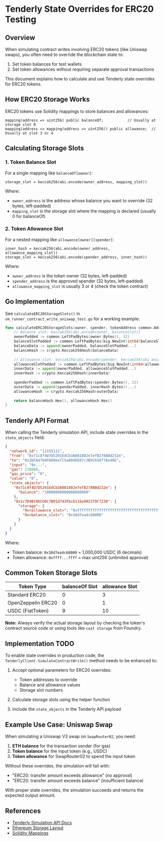 # Tenderly State Overrides for ERC20 Testing

## Overview

When simulating contract writes involving ERC20 tokens (like Uniswap swaps), you often need to override the blockchain state to:
1. Set token balances for test wallets
2. Set token allowances without requiring separate approval transactions

This document explains how to calculate and use Tenderly state overrides for ERC20 tokens.

## How ERC20 Storage Works

ERC20 tokens use Solidity mappings to store balances and allowances:

```solidity
mapping(address => uint256) public balanceOf;           // Usually at storage slot 0
mapping(address => mapping(address => uint256)) public allowance;  // Usually at slot 3 or 4
```

## Calculating Storage Slots

### 1. Token Balance Slot

For a single mapping like `balanceOf[owner]`:

```
storage_slot = keccak256(abi.encode(owner_address, mapping_slot))
```

Where:
- `owner_address` is the address whose balance you want to override (32 bytes, left-padded)
- `mapping_slot` is the storage slot where the mapping is declared (usually 0 for balanceOf)

### 2. Token Allowance Slot  

For a nested mapping like `allowance[owner][spender]`:

```
inner_hash = keccak256(abi.encode(owner_address, allowance_mapping_slot))
storage_slot = keccak256(abi.encode(spender_address, inner_hash))
```

Where:
- `owner_address` is the token owner (32 bytes, left-padded)
- `spender_address` is the approved spender (32 bytes, left-padded)
- `allowance_mapping_slot` is usually 3 or 4 (check the token contract)

## Go Implementation

See `calculateERC20StorageSlots()` in `vm_runner_contract_write_uniswap_test.go` for a working example:

```go
func calculateERC20StorageSlots(owner, spender, tokenAddress common.Address, balanceSlot, allowanceSlot uint64) (balanceStorageSlot, allowanceStorageSlot string) {
	// Balance slot: keccak256(abi.encode(owner, balanceSlot))
	ownerPadded := common.LeftPadBytes(owner.Bytes(), 32)
	balanceSlotPadded := common.LeftPadBytes(big.NewInt(int64(balanceSlot)).Bytes(), 32)
	balanceData := append(ownerPadded, balanceSlotPadded...)
	balanceHash := crypto.Keccak256Hash(balanceData)
	
	// Allowance slot: keccak256(abi.encode(spender, keccak256(abi.encode(owner, allowanceSlot))))
	allowanceSlotPadded := common.LeftPadBytes(big.NewInt(int64(allowanceSlot)).Bytes(), 32)
	innerData := append(ownerPadded, allowanceSlotPadded...)
	innerHash := crypto.Keccak256Hash(innerData)
	
	spenderPadded := common.LeftPadBytes(spender.Bytes(), 32)
	outerData := append(spenderPadded, innerHash.Bytes()...)
	allowanceHash := crypto.Keccak256Hash(outerData)
	
	return balanceHash.Hex(), allowanceHash.Hex()
}
```

## Tenderly API Format

When calling the Tenderly simulation API, include state overrides in the `state_objects` field:

```json
{
  "network_id": "11155111",
  "from": "0x71c8f4D7D5291EdCb3A081802e7efB2788Bd232e",
  "to": "0x3bFA4769FB09eefC5a80d6E87c3B9C650f7Ae48E",
  "input": "0x...",
  "gas": 210000,
  "gas_price": "0",
  "value": "0",
  "state_objects": {
    "0x71c8f4D7D5291EdCb3A081802e7efB2788Bd232e": {
      "balance": "10000000000000000000"
    },
    "0x1c7D4B196Cb0C7B01d743Fbc6116a902379C7238": {
      "storage": {
        "0x<allowance_slot>": "0xffffffffffffffffffffffffffffffffffffffffffffffffffffffffffffffff",
        "0x<balance_slot>": "0x38d7ea4c68000"
      }
    }
  }
}
```

Where:
- Token balance: `0x38d7ea4c68000` = 1,000,000 USDC (6 decimals)
- Token allowance: `0xffff...ffff` = max uint256 (unlimited approval)

## Common Token Storage Slots

| Token Type | balanceOf Slot | allowance Slot |
|------------|----------------|----------------|
| Standard ERC20 | 0 | 3 |
| OpenZeppelin ERC20 | 0 | 1 |
| USDC (FiatToken) | 9 | 10 |

**Note:** Always verify the actual storage layout by checking the token's contract source code or using tools like `cast storage` from Foundry.

## Implementation TODO

To enable state overrides in production code, the `TenderlyClient.SimulateContractWrite()` method needs to be enhanced to:

1. Accept optional parameters for ERC20 overrides:
   - Token addresses to override
   - Balance and allowance values
   - Storage slot numbers

2. Calculate storage slots using the helper function

3. Include the `state_objects` in the Tenderly API payload

## Example Use Case: Uniswap Swap

When simulating a Uniswap V3 swap on `SwapRouter02`, you need:

1. **ETH balance** for the transaction sender (for gas)
2. **Token balance** for the input token (e.g., USDC)
3. **Token allowance** for SwapRouter02 to spend the input token

Without these overrides, the simulation will fail with:
- "ERC20: transfer amount exceeds allowance" (no approval)
- "ERC20: transfer amount exceeds balance" (insufficient balance)

With proper state overrides, the simulation succeeds and returns the expected output amount.

## References

- [Tenderly Simulation API Docs](https://docs.tenderly.co/simulations-and-forks/simulation-api)
- [Ethereum Storage Layout](https://docs.soliditylang.org/en/latest/internals/layout_in_storage.html)
- [Solidity Mappings](https://docs.soliditylang.org/en/latest/types.html#mapping-types)

